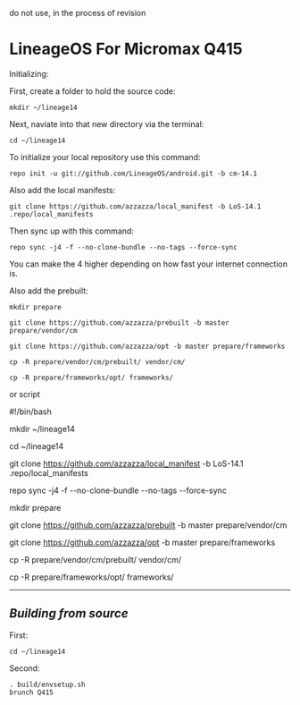 do not use, in the process of revision

LineageOS For Micromax Q415
=============================

Initializing:

First, create a folder to hold the source code: 

	mkdir ~/lineage14

Next, naviate into that new directory via the terminal:

	cd ~/lineage14

To initialize your local repository use this command:

	repo init -u git://github.com/LineageOS/android.git -b cm-14.1

Also add the local manifests:

	git clone https://github.com/azzazza/local_manifest -b LoS-14.1 .repo/local_manifests

Then sync up with this command:

	repo sync -j4 -f --no-clone-bundle --no-tags --force-sync
	
You can make the 4 higher depending on how fast your internet connection is. 

Also add the prebuilt:

	mkdir prepare
	
	git clone https://github.com/azzazza/prebuilt -b master prepare/vendor/cm
	
	git clone https://github.com/azzazza/opt -b master prepare/frameworks
	
	cp -R prepare/vendor/cm/prebuilt/ vendor/cm/
	
	cp -R prepare/frameworks/opt/ frameworks/
	
or script

#!/bin/bash

mkdir ~/lineage14

cd ~/lineage14

git clone https://github.com/azzazza/local_manifest -b LoS-14.1 .repo/local_manifests

repo sync -j4 -f --no-clone-bundle --no-tags --force-sync

mkdir prepare

git clone https://github.com/azzazza/prebuilt -b master prepare/vendor/cm

git clone https://github.com/azzazza/opt -b master prepare/frameworks

cp -R prepare/vendor/cm/prebuilt/ vendor/cm/

cp -R prepare/frameworks/opt/ frameworks/

-------------
 
_Building from source_
---------------

First:

	cd ~/lineage14

Second:

	. build/envsetup.sh
	brunch Q415
	
